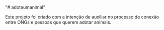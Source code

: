 "# adoteumanimal"

Este projeto foi criado com a intenção de auxiliar no processo de conexão entre ONGs e pessoas que querem adotar animais.
